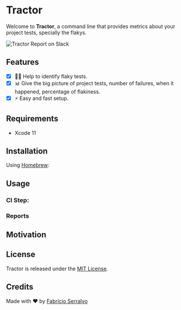 # Tractor
Welcome to **Tractor**, a command line that provides metrics about your project tests, specially the flakys. 

![Tractor Report on Slack](https://github.com/serralvo/Tractor/blob/master/tractor-report.png)

## Features
- [x] 🕵️‍♂️ Help to identify flaky tests.
- [x] 📊 Give the big picture of project tests, number of failures, when it happened, percentage of flakiness.
- [x] ⚡️ Easy and fast setup.

## Requirements 
- Xcode 11 

## Installation 
Using [Homebrew](http://brew.sh/):

## Usage

### CI Step:

### Reports

## Motivation


## License 
Tractor is released under the [MIT License](https://opensource.org/licenses/MIT).

## Credits
Made with ❤️ by [Fabrício Serralvo](https://twitter.com/serralvo_)
